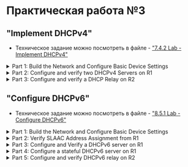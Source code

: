 # Практическая работа №3
## "Implement DHCPv4"
- Техническое задание можно посмотреть в файле - ["7.4.2 Lab - Implement DHCPv4"](https://github.com/Maksim693/OTUS_LAB/blob/main/Practical_LAB/LAB_3/7.4.2%20Lab%20-%20Implement%20DHCPv4.pdf)
<details>
  <summary> Part 1: Build the Network and Configure Basic Device Settings </summary>
  
### In Part 1, you will set up the network topology and configure basic settings on the PC hosts and switches.
  <details>
    <summary> Step 1: Establish an addressing scheme </summary>
    
##### Subnet the network 192.168.1.0/24 to meet the following requirements:
- [x] One subnet, “Subnet A”, supporting 58 hosts (the client VLAN at R1).
###### Record the first IP address in the Addressing Table for R1 G0/0/1.100.
| Device | Interface | IP Address | Subnet Mask | Default Gateway |
| :-:| :----------| :-------------| :---------------| :--:|
| R1 | G0/0/1.100 | 192.168.100.1 | 255.255.255.192 | N/A |
- [x] One subnet, “Subnet B”, supporting 28 hosts (the management VLAN at R1). 
###### Record the first IP address in the Addressing Table for R1 G0/0/1.200. Record the second IP address in the Address Table for S1 VLAN 200 and enter the associated default gateway.
| Device | Interface | IP Address | Subnet Mask | Default Gateway |
| :-:| :----------| :-------------| :---------------| :----------:|
| R1 | G0/0/1.200 | 192.168.200.1 | 255.255.255.224 | N/A |
| S1 | MGMT_200   | 192.168.200.2 | 255.255.255.224 | 192.168.200.1 |
- [x] One subnet, “Subnet C”, supporting 12 hosts (the client network at R2).
###### Record the first IP address in the Addressing Table for R2 G0/0/1.
| Device | Interface | IP Address | Subnet Mask | Default Gateway |
| :-:| :------| :--------------| :---------------| :--:|
| R2 | G0/0/1 | 192.168.100.65 | 255.255.255.240 | N/A |
  </details>
  <details>
    <summary> Step 2: Cable the network as shown in the topology. </summary>

  ##### На данном шаге проводи подключение оборудования согласно приложенной схеме
- [x] Attach the devices as shown in the topology diagram, and cable as necessary.
  </details>      
  <details>
    <summary> Step 3: Configure basic settings for each router. </summary>
    
##### Проводим базовую настройку оборудования
- [x] Assign a device name to the router.
```
hostname R1
```
- [x] Disable DNS lookup to prevent the router from attempting to translate incorrectly entered commands as
though they were host names.
```
no ip domain-lookup
```
- [x] Assign class as the privileged EXEC encrypted password.
```
enable secret class
```
- [x] Assign cisco as the console password and enable login.
```
line console 0
password cisco
login
```
- [x] Assign cisco as the VTY password and enable login.
```
line vty 0 4
password cisco
login
```
- [x] Encrypt the plaintext passwords.
```
service password-encryption 
```
- [x] Create a banner that warns anyone accessing the device that unauthorized access is prohibited.
```
banner motd $ Authorized Users Only! $
```
- [x] Save the running configuration to the startup configuration file.
```
copy running-config startup-config 
```
- [x] Set the clock on the router.
>Непонятно как настроить время в CPT, кроме timezone и настройки с помощью NTP вариантов нет. 
>Первый вариант приложил команды для "ручной" настройки времени на Сisco 
```
clock timezone msk 3
clock set 10:30:00 18 june 2025
```
>Второй вариант это настроить NTP.
```
clock timezone msk 3
ntp server 10.10.10.10
```
###### Note: Use the question mark (?) to help with the correct sequence of parameters needed to execute this command.
  </details>      
  <details>
    <summary> Step 4: Configure Inter-VLAN Routing on R1 </summary>

##### Проводим настройка оборудования согласно 4 шагу  
- [x] Activate interface G0/0/1 on the router.
- [x] Configure sub-interfaces for each VLAN as required by the IP addressing table. All sub-interfaces use 802.1Q encapsulation and are assigned the first usable address from the IP address pool you have calculated. Ensure the sub-interface for the native VLAN does not have an IP address assigned. Include a description for each sub-interface.
- [x] Verify the sub-interfaces are operational.
```
interface GigabitEthernet0/0/1.100
 description Clients_100
 encapsulation dot1Q 100
 ip address 192.168.100.1 255.255.255.192
!
interface GigabitEthernet0/0/1.200
 description MGMT_200
 encapsulation dot1Q 200
 ip address 192.168.200.1 255.255.255.224
!
interface GigabitEthernet0/0/1.999
 description Parking_Lot_999
 encapsulation dot1Q 999
!
interface GigabitEthernet0/0/1.1000
 description Native_1000
 encapsulation dot1Q 1000
```
  </details>      
  <details>
    <summary> Step 5: Configure G0/0/1 on R2, then G0/0/0 and static routing for both routers </summary>

##### Проводим настройка оборуджования согласно 5 шагу
- [x] Configure G0/0/1 on R2 with the first IP address of Subnet C you calculated earlier.
```
interface GigabitEthernet0/0/1
 ip address 192.168.100.65 255.255.255.240
```
- [x] Configure interface G0/0/0 for each router based on the IP Addressing table above.
```
R1(config)#interface GigabitEthernet0/0/0
R1(config-if)#ip address 10.0.0.1 255.255.255.252
```
```
R2(config)#interface GigabitEthernet0/0/0
R2(config-if)#ip address 10.0.0.2 255.255.255.252
```
- [x] Configure a default route on each router pointed to the IP address of G0/0/0 on the other router.
```
R1(config)#ip route 0.0.0.0 0.0.0.0 10.0.0.2
R2(config)#ip route 0.0.0.0 0.0.0.0 10.0.0.1
```
- [x] Verify static routing is working by pinging R2’s G0/0/1 address from R1.
```
R2#ping 192.168.100.1

Type escape sequence to abort.
Sending 5, 100-byte ICMP Echos to 192.168.100.1, timeout is 2 seconds:
!!!!!
Success rate is 100 percent (5/5), round-trip min/avg/max = 0/0/0 ms
```
- [x] Save the running configuration to the startup configuration file.
```
R2#copy running-config startup-config 
Destination filename [startup-config]? 
Building configuration...
[OK]
```
  </details>      
  <details>
    <summary> Step 6: Configure basic settings for each switch. </summary>

##### Проводим настройку оборудования аналогично [Шагу №3](#проводим-базовую-настройку-оборудования)
- [x] Assign a device name to the switch.
- [x] Open configuration window
- [x] Disable DNS lookup to prevent the router from attempting to translate incorrectly entered commands as though they were host names.
- [x] Assign class as the privileged EXEC encrypted password.
- [x] Assign cisco as the console password and enable login.
- [x] Assign cisco as the VTY password and enable login.
- [x] Encrypt the plaintext passwords.
- [x] Create a banner that warns anyone accessing the device that unauthorized access is prohibited.
- [x] Save the running configuration to the startup configuration file.
- [x] Set the clock on the switch to today’s time and date.
###### Note: Use the question mark (?) to help with the correct sequence of parameters needed to execute this command.
- [x] Copy the running configuration to the startup configuration.
  </details>      
  <details>
    <summary> Step 7: Create VLANs on S1. </summary>
   
##### Проводим настройку оборудования согласно 7 шагу
###### Note: S2 is only configured with basic settings.
- [x] Create and name the required VLANs on switch 1 from the table above.
```
S1#show interfaces trunk 
Port        Mode         Encapsulation  Status        Native vlan
Fa0/5       on           802.1q         trunking      1000

Port        Vlans allowed on trunk
Fa0/5       100,200,999-1000
```
```
S1show vlan 

VLAN Name                             Status    Ports
---- -------------------------------- --------- -------------------------------
1    default                          active    
100  Clients_100                      active    Fa0/6
200  MGMT_200                         active    
999  Parking_Lot_999                  active    Fa0/1, Fa0/2, Fa0/3, Fa0/4
                                                Fa0/7, Fa0/8, Fa0/9, Fa0/10
                                                Fa0/11, Fa0/12, Fa0/13, Fa0/14
                                                Fa0/15, Fa0/16, Fa0/17, Fa0/18
                                                Fa0/19, Fa0/20, Fa0/21, Fa0/22
                                                Fa0/23, Fa0/24, Gig0/1, Gig0/2
```
- [x] Configure and activate the management interface on S1 (VLAN 200) using the second IP address from the subnet calculated earlier. Additionally, set the default gateway on S1.
```
interface Vlan200
 ip address 192.168.200.2 255.255.255.224
```
- [x] Configure and activate the management interface on S2 (VLAN 1) using the second IP address from the subnet calculated earlier. Additionally, set the default gateway on S2
```
S1(config)#interface range Fa0/1-4,Fa0/7-24,Gi0/1-2
S1(config-if-range)#switchport access vlan 999
S1(config-if-range)#shutdown
```
- [x] Assign all unused ports on S1 to the Parking_Lot VLAN, configure them for static access mode, and administratively deactivate them. On S2, administratively deactivate all the unused ports.
###### Note: The interface range command is helpful to accomplish this task with as few commands as necessary.
```
S1(config)#interface range Fa0/1-4,Fa0/7-24,Gi0/1-2
S1(config-if-range)#switchport access vlan 999
S1(config-if-range)#shutdown
```
  </details>      
  <details>
    <summary> Step 8: Assign VLANs to the correct switch interfaces. </summary>
    
#### Настройка клиентского влана    
- [x] Assign used ports to the appropriate VLAN (specified in the VLAN table above) and configure them for static access mode.
```
interface FastEthernet0/6
 switchport access vlan 100
 switchport mode access
```
- [x] Verify that the VLANs are assigned to the correct interfaces.
```
S1#sh vlan brief 
VLAN Name                             Status    Ports
---- -------------------------------- --------- -------------------------------
1    default                          active    
100  Clients_100                      active    Fa0/6
200  MGMT_200                         active    
999  Parking_Lot_999                  active    Fa0/1, Fa0/2, Fa0/3, Fa0/4
                                                Fa0/7, Fa0/8, Fa0/9, Fa0/10
                                                Fa0/11, Fa0/12, Fa0/13, Fa0/14
                                                Fa0/15, Fa0/16, Fa0/17, Fa0/18
                                                Fa0/19, Fa0/20, Fa0/21, Fa0/22
                                                Fa0/23, Fa0/24, Gig0/1, Gig0/2
```
#### Question:
- Why is interface F0/5 listed under VLAN 1?
> В конфигурации выше не видно, чтобы 5 порт находился в 1 влане, т.к. я уже настроил влан-транк на данном порту и изменил Native vlan. 5 порт находится в 1 влане до перевода в режим 'mode trunk'
  </details>      
  <details>
    <summary> Step 9: Manually configure S1’s interface F0/5 as an 802.1Q trunk. </summary>

##### Проводим настройку оборудования согласно 9 шагу
- [x] Change the switchport mode on the interface to force trunking.
- [x] As a part of the trunk configuration, set the native VLAN to 1000.
- [x] As another part of trunk configuration, specify that VLANs 100, 200, and 1000 are allowed to cross the trunk.
- [x] Save the running configuration to the startup configuration file.
- [x] Verify trunking status.
```
interface FastEthernet0/5
 switchport trunk native vlan 1000
 switchport trunk allowed vlan 100,200,1000
 switchport mode trunk
```
```
S1#show interfaces trunk 
Port        Mode         Encapsulation  Status        Native vlan
Fa0/5       on           802.1q         trunking      1000

Port        Vlans allowed on trunk
Fa0/5       100,200,1000

Port        Vlans allowed and active in management domain
Fa0/5       100,200,1000

Port        Vlans in spanning tree forwarding state and not pruned
Fa0/5       100,200,1000
```
#### Question:
- At this point, what IP address would the PC’s have if they were connected to the network using DHCP?
> Оба PC получают ip из пула 169.254.0.0 255.255.0.0
  </details>
</details>

<details>
  <summary> Part 2: Configure and verify two DHCPv4 Servers on R1 </summary>
  
### In Part 2, you will configure and verify a DHCPv4 Server on R1. The DHCPv4 server will service two subnets, Subnet A and Subnet C.   
  <details>
    <summary> Step 1: Configure R1 with DHCPv4 pools for the two supported subnets. Only the DHCP Pool for subnet A is given below </summary>

#### Приступаем к настройке DHCP сервера
- [x] Exclude the first five useable addresses from each address pool.
```
R1(config)#ip dhcp excluded-address 192.168.100.1 192.168.100.5
```
- [x] Create the DHCP pool (Use a unique name for each pool).
```
R1(config)#ip dhcp pool Client_DHCP_R1
```
- [x] Specify the network that this DHCP server is supporting.
```
R1(dhcp-config)#network 192.168.100.0 255.255.255.192
```
- [x] Configure the domain name as ccna-lab.com
```
R1(dhcp-config)#domain-name ccna-lab.comip d  
```
- [x] Configure the appropriate default gateway for each DHCP pool.
```
R1(dhcp-config)#default-router 192.168.100.1
```
- [x] Configure the lease time for 2 days 12 hours and 30 minutes.
```
lease 2 12 30
```
- [x] Next, configure the second DHCPv4 Pool using the pool name R2_Client_LAN and the calculated network, default-router and use the same domain name and lease time from the previous DHCP pool.
```
R1(config)# ip dhcp excluded-address 192.168.100.65 192.168.100.69
R1(config)# ip dhcp pool R2_Client_LAN
R1(dhcp-config)# network 192.168.100.64 255.255.255.240
R1(dhcp-config)# default-router 192.168.100.65
R1(dhcp-config)# domain-name ccna-lab.com
R1(dhcp-config)# lease 2 12 30
```
  </details>      
  <details>
    <summary> Step 2: Save your configuration </summary>
  
##### Сохраняем настройки
- [x] Save the running configuration to the startup configuration file.
```
copy running-config startup-config 
```
  </details>      
  <details>
    <summary> Step 3: Verify the DHCPv4 Server configuration </summary>

#### Приступаем к настройке DHCP сервера
- [x] Issue the command show ip dhcp pool to examine the pool details.
```
R1#show ip dhcp pool 

Pool Client_DHCP_R1 :
 Utilization mark (high/low)    : 100 / 0
 Subnet size (first/next)       : 0 / 0 
 Total addresses                : 62
 Leased addresses               : 1
 Excluded addresses             : 2
 Pending event                  : none

 1 subnet is currently in the pool
 Current index        IP address range                    Leased/Excluded/Total
 192.168.100.1        192.168.100.1    - 192.168.100.62    1    / 2     / 62

Pool R2_Client_LAN :
 Utilization mark (high/low)    : 100 / 0
 Subnet size (first/next)       : 0 / 0 
 Total addresses                : 14
 Leased addresses               : 0
 Excluded addresses             : 2
 Pending event                  : none

 1 subnet is currently in the pool
 Current index        IP address range                    Leased/Excluded/Total
 192.168.100.65       192.168.100.65   - 192.168.100.78    0    / 2     / 14
```
- [x] Issue the command show ip dhcp bindings to examine established DHCP address assignments.
```
R1# show ip dhcp binding 
IP address       Client-ID/              Lease expiration        Type
                 Hardware address
192.168.100.6    0001.9703.86A8           --                     Automatic
```
- [x] Issue the command show ip dhcp server statistics to examine DHCP messages.
> Данная команда не работает на маршрутизаторе 4331 в CPT
  </details>      
  <details>
    <summary> Step 4: Attempt to acquire an IP address from DHCP on PC-A </summary>
    
##### Проводим проверки согласно 4 шагу    
- [x] Open a command prompt on PC-A and issue the command ipconfig /renew.
![](https://github.com/Maksim693/OTUS_LAB/blob/main/Practical_LAB/LAB_3/Pictures_LAB_3/Pict_LAB3_PC-A.png)
- [x] Once the renewal process is complete, issue the command ipconfig to view the new IP information.
```
C:\>ipconfig

FastEthernet0 Connection:(default port)

   Connection-specific DNS Suffix..: 
   Link-local IPv6 Address.........: FE80::201:97FF:FE03:86A8
   IPv6 Address....................: ::
   IPv4 Address....................: 192.168.100.6
   Subnet Mask.....................: 255.255.255.192
   Default Gateway.................: ::
                                     0.0.0.0
```
- [x] Test connectivity by pinging R1’s G0/0/1 interface IP address.
```
C:\>ping 192.168.100.1

Pinging 192.168.100.1 with 32 bytes of data:

Reply from 192.168.100.1: bytes=32 time<1ms TTL=255
Reply from 192.168.100.1: bytes=32 time<1ms TTL=255
Reply from 192.168.100.1: bytes=32 time<1ms TTL=255
Reply from 192.168.100.1: bytes=32 time<1ms TTL=255

Ping statistics for 192.168.100.1:
    Packets: Sent = 4, Received = 4, Lost = 0 (0% loss),
Approximate round trip times in milli-seconds:
    Minimum = 0ms, Maximum = 0ms, Average = 0ms
```
  </details>
</details>

<details>
  <summary> Part 3: Configure and verify a DHCP Relay on R2 </summary>
  
### In Part 3, you will configure R2 to relay DHCP requests from the local area network on interface G0/0/1 to the DHCP server (R1).      
  <details>
    <summary> Step 1: Configure R2 as a DHCP relay agent for the LAN on G0/0/1 </summary>
    
#### Переходим к настройки DHCP Relay    
- [x] Configure the ip helper-address command on G0/0/1 specifying R1’s G0/0/0 IP address.
```
R2(config)# interface g0/0/1
R2(config-if)# ip helper-address 10.0.0.1
```
- [x] Save your configuration.
  </details>      
  <details>
    <summary> Step 2: Attempt to acquire an IP address from DHCP on PC-B </summary>

##### Проводим проверки согласно 2 шагу    
- [x] Open a command prompt on PC-B and issue the command ipconfig /renew.
![](https://github.com/Maksim693/OTUS_LAB/blob/main/Practical_LAB/LAB_3/Pictures_LAB_3/Pict_LAB3_PC-B.png)
- [x] Once the renewal process is complete, issue the command ipconfig to view the new IP information.
```
C:\>ipconfig

FastEthernet0 Connection:(default port)

   Connection-specific DNS Suffix..: ccna-lab.com
   Link-local IPv6 Address.........: FE80::290:21FF:FE4E:9A4C
   IPv6 Address....................: ::
   IPv4 Address....................: 192.168.100.70
   Subnet Mask.....................: 255.255.255.240
   Default Gateway.................: ::
                                     192.168.100.65
```
- [x] Test connectivity by pinging R1’s G0/0/1 interface IP address.
```
C:\>ping 192.168.100.1

Pinging 192.168.100.1 with 32 bytes of data:

Reply from 192.168.100.1: bytes=32 time<1ms TTL=254
Reply from 192.168.100.1: bytes=32 time<1ms TTL=254
Reply from 192.168.100.1: bytes=32 time<1ms TTL=254
Reply from 192.168.100.1: bytes=32 time=4ms TTL=254

Ping statistics for 192.168.100.1:
    Packets: Sent = 4, Received = 4, Lost = 0 (0% loss),
Approximate round trip times in milli-seconds:
    Minimum = 0ms, Maximum = 4ms, Average = 1ms
```
- [x] Issue the show ip dhcp binding on R1 to verify DHCP bindings.
```
R1#sh ip dhcp binding 
IP address       Client-ID/              Lease expiration        Type
                 Hardware address
192.168.100.6    0001.9703.86A8           --                     Automatic
192.168.100.70   0090.214E.9A4C           --                     Automatic
```
- [x] Issue the show ip dhcp server statistics on R1 and R2 to verify DHCP messages.
> Данная команда не работает на маршрутизаторе 4331 в CPT
  </details>
</details>

## "Configure DHCPv6"
- Техническое задание можно посмотреть в файле - ["8.5.1 Lab - Configure DHCPv6"](https://github.com/Maksim693/OTUS_LAB/blob/main/Practical_LAB/LAB_3/8.5.1%20Lab%20-%20Configure%20DHCPv6.pdf)
<details>
  <summary> Part 1: Build the Network and Configure Basic Device Settings </summary>
  
### In Part 1, you will set up the network topology and configure basic settings on the PC hosts and switches.
  <details>
    <summary> Step 1: Cable the network as shown in the topology. </summary>

##### На данном шаге проводи подключение оборудования согласно приложенной схеме
- [x] Attach the devices as shown in the topology diagram, and cable as necessary.
  </details>      
  <details>
    <summary> Step 2: Configure basic settings for each switch. (Optional) </summary>

##### Проводим настройку оборудования согласно 2 шагу 
- [x] Assign a device name to the router.
- [x] Disable DNS lookup to prevent the router from attempting to translate incorrectly entered commands as
though they were host names.
- [x] Assign class as the privileged EXEC encrypted password.
- [x] Assign cisco as the console password and enable login.
- [x] Assign cisco as the VTY password and enable login.
- [x] Encrypt the plaintext passwords.
- [x] Create a banner that warns anyone accessing the device that unauthorized access is prohibited.
- [x] Shutdown all unused ports
- [x] Save the running configuration to the startup configuration file
  </details>
  <details>
    <summary> Step 3: Configure basic settings for each router </summary>
    
##### Проводим настройку оборудования согласно 3 шагу
- [x] Assign a device name to the router.
- [x] Disable DNS lookup to prevent the router from attempting to translate incorrectly entered commands as
though they were host names.
- [x] Assign class as the privileged EXEC encrypted password.
- [x] Assign cisco as the console password and enable login.
- [x] Assign cisco as the VTY password and enable login.
- [x] Encrypt the plaintext passwords.
- [x] Create a banner that warns anyone accessing the device that unauthorized access is prohibited.
- [x] Enable IPv6 Routing
> Из важных моментов отмечу только данный пункт. Все остальные настраиваются по стандрату.
```

```
- [x] Save the running configuration to the startup configuration file
  </details>
  <details>
    <summary> Step 4: Configure interfaces and routing for both routers </summary>

##### Проводим настройку оборудования согласно 4 шагу
- [x] Configure the G0/0/0 and G0/0/1 interfaces on R1 and R2 with the IPv6 addresses specified in the table above.
```

```
- [x] Configure a default route on each router pointed to the IP address of G0/0/0 on the other router.
```

```
- [x] Verify routing is working by pinging R2’s G0/0/1 address from R1
```

```
- [x] Save the running configuration to the startup configuration file.
  </details>
</details>

<details>
  <summary>Part 2: Verify SLAAC Address Assignment from R1</summary>
  
### In Part 2, you will verify that Host PC-A receives an IPv6 address using the SLAAC method.
##### Power PC-A up and ensure that the NIC is configured for IPv6 automatic configuration.
##### After a few moments, the results of the command ipconfig should show that PC-A has assigned itself an address from the 2001:db8:1::/64 network.
#### Question:
- Where did the host-id portion of the address come from?
>
</details>
<details>
  <summary>Part 3: Configure and Verify a DHCPv6 server on R1</summary>

### In Part 3, you will configure and verify a stateless DHCP server on R1. The objective is to provide PC-A with DNS server and Domain information.

  <details>
    <summary>Step 1: Examine the configuration of PC-A in more detail</summary>

##### Проводим настройку оборудования согласно 1 шагу
- [x] Issue the command ipconfig /all on PC-A and take a look at the output.
- [x] Notice that there is no Primary DNS suffix. Also note that the DNS server addresses provided are “site local anycast” addresses, and not unicast addresses, as would be expected.
  </details>
  <details>
    <summary>Step 2: Configure R1 to provide stateless DHCPv6 for PC-A</summary>

 ##### Проводим настройку оборудования согласно 2 шагу
- [x] Create an IPv6 DHCP pool on R1 named R1-STATELESS. As a part of that pool, assign the DNS server address as 2001:db8:acad::1 and the domain name as stateless.com.
- [x] Configure the G0/0/1 interface on R1 to provide the OTHER config flag to the R1 LAN, and specify the DHCP pool you just created as the DHCP resource for this interface.
- [x] Save the running configuration to the startup configuration file.
- [x] Restart PC-A.
- [x] Examine the output of ipconfig /all and notice the changes.
- [x] Test connectivity by pinging R2’s G0/0/1 interface IP address.
  </details>
</details>
<details>
  <summary>Part 4: Configure a stateful DHCPv6 server on R1</summary>

### In Part 4, you will configure R1 to respond to DHCPv6 requests from the LAN on R2.

- [x] Create a DHCPv6 pool on R1 for the 2001:db8:acad:3:aaaa::/80 network. This will provide addresses to the LAN connected to interface G0/0/1 on R2. As a part of the pool, set the DNS server to 2001:db8:acad::254, and set the domain name to STATEFUL.com.
- [x] Assign the DHCPv6 pool you just created to interface g0/0/0 on R1.
</details>
<details>
  <summary>Part 5: Configure and verify DHCPv6 relay on R2</summary>

### In Part 5, you will configure and verify DHCPv6 relay on R2, allowing PC-B to receive an IPv6 Address.

  <details>
    <summary>Step 1: Power on PC-B and examine the SLAAC address that it generates</summary>

##### Проводим настройку оборудования согласно 1 шагу
  </details>    
  <details>
    <summary>Step 2: Configure R2 as a DHCP relay agent for the LAN on G0/0/1</summary>

##### Проводим настройку оборудования согласно 2 шагу    
- [x] Configure the ipv6 dhcp relay command on R2 interface G0/0/1, specifying the destination address of the G0/0/0 interface on R1. Also configure the managed-config-flag command.
- [x] Save your configuration.
  </details>
  <details>
    <summary>Step 3: Attempt to acquire an IPv6 address from DHCPv6 on PC-B</summary>

##### Проводим настройку оборудования согласно 3 шагу
- [x] Restart PC-B.
- [x] Open a command prompt on PC-B and issue the command ipconfig /all and examine the output to see the results of the DHCPv6 relay operation.
- [x] Test connectivity by pinging R1’s G0/0/1 interface IP address.
  </details>
</details>
